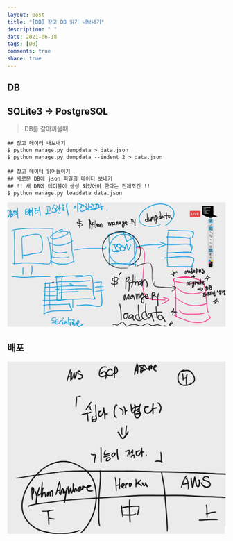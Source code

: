 ```yaml
---
layout: post
title: "[DB] 장고 DB 읽기 내보내기"
description: " "
date: 2021-06-18
tags: [DB]
comments: true
share: true
---
```


## DB 



## SQLite3 -> PostgreSQL

> DB를 갈아끼울때



```shell
## 장고 데이터 내보내기
$ python manage.py dumpdata > data.json
$ python manage.py dumpdata --indent 2 > data.json

## 장고 데이터 읽어들이기
## 새로운 DB에 json 파일의 데이터 보내기
## !! 새 DB에 테이블이 생성 되있어야 한다는 전제조건 !!
$ python manage.py loaddata data.json
```

![image-20200513142250934](images/image-20200513142250934.png)





## 배포

![image-20200513144217982](images/image-20200513144217982.png)

